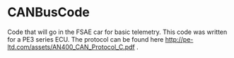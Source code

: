 # CANBusCode
Code that will go in the FSAE car for basic telemetry.
This code was written for a PE3 series ECU. The protocol can be found here http://pe-ltd.com/assets/AN400_CAN_Protocol_C.pdf . 
